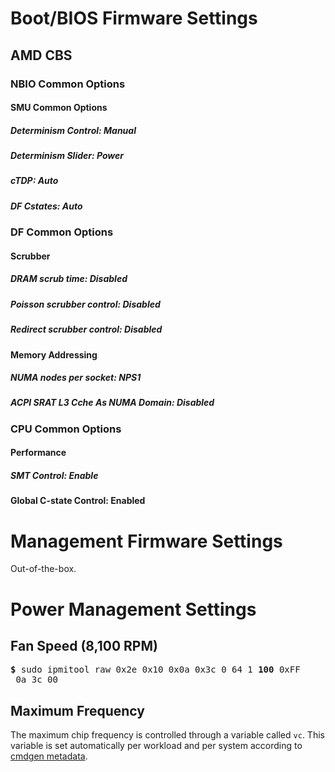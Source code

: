 # Boot/BIOS Firmware Settings

## AMD CBS

### NBIO Common Options
#### SMU Common Options
##### Determinism Control: Manual
##### Determinism Slider: Power
##### cTDP: Auto
##### DF Cstates: Auto

### DF Common Options

#### Scrubber
##### DRAM scrub time: Disabled
##### Poisson scrubber control: Disabled
##### Redirect scrubber control: Disabled

#### Memory Addressing
##### NUMA nodes per socket: NPS1
##### ACPI SRAT L3 Cche As NUMA Domain: Disabled

### CPU Common Options
#### Performance
##### SMT Control: Enable
#### Global C-state Control: Enabled

# Management Firmware Settings

Out-of-the-box.

# Power Management Settings

## Fan Speed (8,100 RPM)

<pre>
<b>&dollar;</b> sudo ipmitool raw 0x2e 0x10 0x0a 0x3c 0 64 1 <b>100</b> 0xFF
 0a 3c 00
</pre>

## Maximum Frequency

The maximum chip frequency is controlled through a variable called `vc`.
This variable is set automatically per workload and per system according to [cmdgen metadata](https://github.com/krai/ck-qaic/blob/MLC2.0/cmdgen/).
